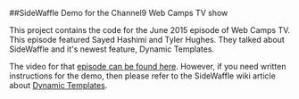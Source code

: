 ##SideWaffle Demo for the Channel9 Web Camps TV show

This project contains the code for the June 2015 episode of Web Camps TV. This episode featured Sayed Hashimi and Tyler Hughes. They talked about SideWaffle and it's newest feature, Dynamic Templates.

The video for that [episode can be found here](). However, if you need written instructions for the demo, then please refer to the SideWaffle wiki article about [Dynamic Templates](https://github.com/ligershark/side-waffle/wiki/Dynamic-templates).
